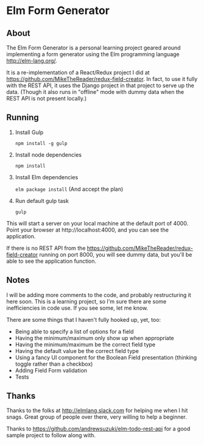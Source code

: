 
# Elm Form Generator

## About

The Elm Form Generator is a personal learning project geared around implementing a form generator using the Elm programming language http://elm-lang.org/.

It is a re-implementation of a React/Redux project I did at https://github.com/MikeTheReader/redux-field-creator. In fact, to use it fully with the REST API, it uses the Django project in that project to serve up the data. (Though it also runs in "offline" mode with dummy data when the REST API is not present locally.)

## Running

1. Install Gulp

    `npm install -g gulp`

2. Install node dependencies

    `npm install`

3. Install Elm dependencies

    `elm package install` (And accept the plan)

4. Run default gulp task

    `gulp`

This will start a server on your local machine at the default port of 4000. Point your browser at http://localhost:4000, and you can see the application.

If there is no REST API from the https://github.com/MikeTheReader/redux-field-creator running on port 8000, you will see dummy data, but you'll be able to see the application
function.

## Notes

I will be adding more comments to the code, and probably restructuring
it here soon. This is a learning project, so I'm sure there are some
inefficiencies in code use. If you see some, let me know.

There are some things that I haven't fully hooked up, yet, too:

* Being able to specify a list of options for a field
* Having the minimum/maximum only show up when appropriate
* Having the minimum/maximum be the correct field type
* Having the default value be the correct field type
* Using a fancy UI component for the Boolean Field presentation (thinking toggle rather than a checkbox)
* Adding Field Form validation
* Tests

## Thanks

Thanks to the folks at http://elmlang.slack.com for helping me when I
hit snags. Great group of people over there, very willing to help a
beginner.

Thanks to https://github.com/andrewsuzuki/elm-todo-rest-api for a good
sample project to follow along with.
